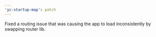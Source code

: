 ```yaml
---
'yc-startup-map': patch
---
```


Fixed a routing issue that was causing the app to load inconsistently by swapping router lib.
